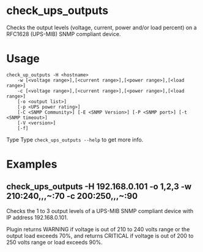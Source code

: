 # check_ups_outputs

Checks the output levels (voltage, current, power and/or load percent) on a RFC1628 (UPS-MIB) SNMP compliant device.

# Usage

    check_up_outputs -H <hostname>
        -w [<voltage range>],[<current range>],[<power range>],[<load range>]
        -c [<voltage range>],[<current range>],[<power range>],[<load range>]
        [-o <output list>]
        [-p <UPS power rating>]
        [-C <SNMP Community>] [-E <SNMP Version>] [-P <SNMP port>] [-t <SNMP timeout>]
        [-V <version>]
        [-f]

Type Type `check_ups_outputs --help` to get more info.

# Examples

## check_ups_outputs -H 192.168.0.101 -o 1,2,3 -w 210:240,,,\~:70 -c 200:250,,,\~:90

Checks the 1 to 3 output levels of a UPS-MIB SNMP compliant device with IP address 192.168.0.101.

Plugin returns WARNING if voltage is out of  210 to 240 volts range or the output load exceeds 70%, and returns CRITICAL if voltage is out of 200 to 250 volts range or load exceeds 90%.